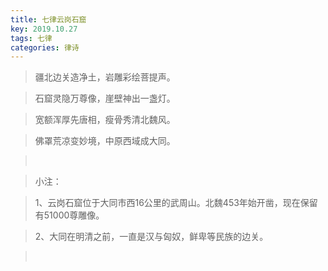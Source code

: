 ```yaml
---
title: 七律云岗石窟
key: 2019.10.27
tags: 七律
categories: 律诗
---
```


<blockquote class="blockquote-center">疆北边关造净土，岩雕彩绘菩提声。
</blockquote>
<blockquote class="blockquote-center">石窟灵隐万尊像，崖壁神出一盏灯。
</blockquote>
<blockquote class="blockquote-center">宽额浑厚先唐相，瘦骨秀清北魏风。
</blockquote>
<blockquote class="blockquote-center">佛罩荒凉变妙境，中原西域成大同。
</blockquote>
<blockquote class="blockquote-center"></br>
</blockquote>
<blockquote class="blockquote-center">小注：
</blockquote>
<blockquote class="blockquote-center">1、云岗石窟位于大同市西16公里的武周山。北魏453年始开凿，现在保留有51000尊雕像。
</blockquote>
<blockquote class="blockquote-center">2、大同在明清之前，一直是汉与匈奴，鲜卑等民族的边关。
</blockquote>
<blockquote class="blockquote-center"></br>
</blockquote>
